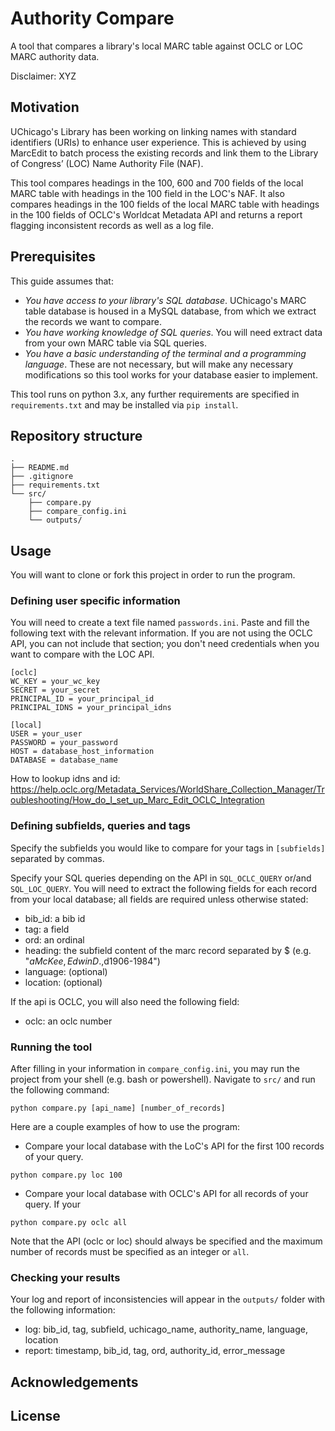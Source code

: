 # Authority Compare
A tool that compares a library's local MARC table against OCLC or LOC MARC authority data.

Disclaimer: XYZ

## Motivation
UChicago's Library has been working on linking names with standard identifiers (URIs) to enhance user experience. This is achieved by using MarcEdit to batch process the existing records and link them to the Library of Congress’ (LOC) Name Authority File (NAF).

This tool compares headings in the 100, 600 and 700 fields of the local MARC table with headings in the 100 field in the LOC's NAF. It also compares headings in the 100 fields of the local MARC table with headings in the 100 fields of OCLC's Worldcat Metadata API and returns a report flagging inconsistent records as well as a log file.

## Prerequisites
This guide assumes that:
- *You have access to your library's SQL database*. UChicago's MARC table database is housed in a MySQL database, from which we extract the records we want to compare.
- *You have working knowledge of SQL queries*. You will need extract data from your own MARC table via SQL queries.
- *You have a basic understanding of the terminal and a programming language*. These are not necessary, but will make any necessary modifications so this tool works for your database easier to implement.

This tool runs on python 3.x, any further requirements are specified in ```requirements.txt``` and may be installed via ```pip install```.

## Repository structure

```
.
├── README.md                         
├── .gitignore
├── requirements.txt         
└── src/
    ├── compare.py
    ├── compare_config.ini
    └── outputs/
```

## Usage
You will want to clone or fork this project in order to run the program.
### Defining user specific information

You will need to create a text file named ```passwords.ini```. Paste and fill the following text with the relevant information.
If you are not using the OCLC API, you can not include that section; you don't need credentials when you want to compare with the LOC API.

```
[oclc]
WC_KEY = your_wc_key
SECRET = your_secret
PRINCIPAL_ID = your_principal_id
PRINCIPAL_IDNS = your_principal_idns

[local]
USER = your_user
PASSWORD = your_password
HOST = database_host_information
DATABASE = database_name
```

How to lookup idns and id: https://help.oclc.org/Metadata_Services/WorldShare_Collection_Manager/Troubleshooting/How_do_I_set_up_Marc_Edit_OCLC_Integration

### Defining subfields, queries and tags

Specify the subfields you would like to compare for your tags in ```[subfields]``` separated by commas.

Specify your SQL queries depending on the API in ```SQL_OCLC_QUERY``` or/and ```SQL_LOC_QUERY```. You will need to extract the following fields for each record from your local database; all fields are required unless otherwise stated:
- bib_id: a bib id
- tag: a field
- ord: an ordinal
- heading: the subfield content of the marc record separated by $ (e.g. "$aMcKee, Edwin D.,$d1906-1984")
- language: (optional)
- location: (optional)

If the api is OCLC, you will also need the following field:
- oclc: an oclc number

### Running the tool
After filling in your information in ```compare_config.ini```, you may run the project from your shell (e.g. bash or powershell). Navigate to ```src/``` and run the following command:

```
python compare.py [api_name] [number_of_records]
```

Here are a couple examples of how to use the program:

- Compare your local database with the LoC's API for the first 100 records of your query.
``` 
python compare.py loc 100
```
- Compare your local database with OCLC's API for all records of your query. If your 
``` 
python compare.py oclc all
```

Note that the API (oclc or loc) should always be specified and the maximum number of records must be specified as an integer or ```all```.

### Checking your results
Your log and report of inconsistencies will appear in the ```outputs/``` folder with the following information: 
- log: bib_id, tag, subfield, uchicago_name, authority_name, language, location
- report: timestamp, bib_id, tag, ord, authority_id, error_message

## Acknowledgements

## License